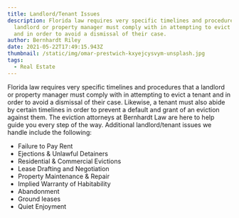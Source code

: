 ```yaml
---
title: Landlord/Tenant Issues
description: Florida law requires very specific timelines and procedures that a
  landlord or property manager must comply with in attempting to evict a tenant
  and in order to avoid a dismissal of their case.
author: Bernhardt Riley
date: 2021-05-22T17:49:15.943Z
thumbnail: /static/img/omar-prestwich-kxyejcysvym-unsplash.jpg
tags:
  - Real Estate
---
```



Florida law requires very specific timelines and procedures that a landlord or property manager must comply with in attempting to evict a tenant and in order to avoid a dismissal of their case. Likewise, a tenant must also abide by certain timelines in order to prevent a default and grant of an eviction against them. The eviction attorneys at Bernhardt Law are here to help guide you every step of the way. Additional landlord/tenant issues we handle include the following: 

* Failure to Pay Rent
* Ejections & Unlawful Detainers
* Residential & Commercial Evictions
* Lease Drafting and Negotiation
* Property Maintenance & Repair 
* Implied Warranty of Habitability
* Abandonment
* Ground leases
* Quiet Enjoyment